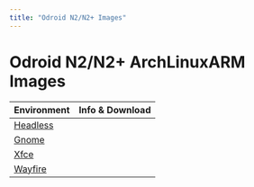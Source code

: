 ```yaml
---
title: "Odroid N2/N2+ Images"
---
```


# Odroid N2/N2+ ArchLinuxARM Images

<table
	id="table-disk-images"
	class="table table-hover"
	data-toggle="table"
>
	<thead>
		<tr>
			<th data-field="name" data-sortable="true">Environment</th>
			<th>Info &amp; Download</th>
		</tr>
	</thead>
	<tbody>
		<tr>
			<td>
				<a title="details about this environment" href="/env/headless">
					Headless
				</a>
			</td>
			<td>
				<a href="/images/odroidn2/headless" title="details about this image">
					<i class="fas fa-info-circle"></i>
				</a>
				<a
					target="_blank"
					href="https://mega.nz/file/2Q9lTIbR#Kinzc-vlmI4c7IgUqn4-96E62GYvSH4hHqinzKJxOhw"
				>
					<i class="fas fa-download"></i>
				</a>
			</td>
		</tr>
		<tr>
			<td>
				<a title="details about this environment" href="/env/gnome">
					Gnome
				</a>
			</td>
			<td>
				<a href="/images/odroidn2/gnome" title="details about this image">
					<i class="fas fa-info-circle"></i>
				</a>
				<a
					target="_blank"
					href="https://mega.nz/file/iIty1LhY#0DzhzmMhCqOujy1aUceywo8SWan9ox4_Wm23hDztYXM"
				>
					<i class="fas fa-download"></i>
				</a>
			</td>
		</tr>
		<tr>
			<td>
				<a title="details about this environment" href="/env/xfce">
					Xfce
				</a>
			</td>
			<td>
				<a href="/images/odroidn2/xfce" title="details about this image">
					<i class="fas fa-info-circle"></i>
				</a>
				<a
					target="_blank"
					href="https://mega.nz/file/zEkw2Jgb#R14x4WXDvMtn3QaVNHlYIe9bq25kZoH-ddxYGTS5jdM"
				>
					<i class="fas fa-download"></i>
				</a>
			</td>
		</tr>
		<tr>
			<td>
				<a title="details about this environment" href="/env/wayfire">
					Wayfire
				</a>
			</td>
			<td>
				<a href="/images/odroidn2/wayfire" title="details about this image">
					<i class="fas fa-info-circle"></i>
				</a>
				<a
					target="_blank"
					href="https://mega.nz/file/HMkEQZRR#ZFGNop8u9x_SIfCF4_wkC91UWfmt2hGPU7MpqA9APZc"
				>
					<i class="fas fa-download"></i>
				</a>
			</td>
		</tr>
	</tbody>
</table>
